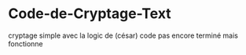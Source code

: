 # Code-de-Cryptage-Text
cryptage simple avec la logic de (césar) 
code pas encore terminé mais fonctionne  

